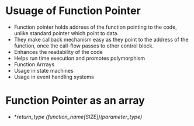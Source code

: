 # Usuage of Function Pointer
 * Function pointer holds address of the function pointing to the code, unlike standard pointer which point to data.
 * They make callback mechanism easy as they point to the address of the function, once the call-flow passes to other control block.
 * Enhances the readability of the code
 * Helps run time execution and promotes polymorphism
 * Function Arrrays
 * Usage in state machines
 * Usage in event handling systems

# Function Pointer as an array
 *  **return_type (*function_name[SIZE])(parameter_type)**
